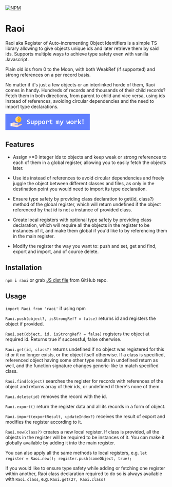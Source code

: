 [![NPM](https://img.shields.io/npm/v/raoi?label=NPM)](https://www.npmjs.com/package/raoi)

# Raoi

Raoi aka Register of Auto-incrementing Object Identifiers is a simple TS library allowing to give objects unique ids and later retrieve them by said ids. Supports multiple ways to achieve type safety even with vanilla Javascript.

Plain old ids from 0 to the Moon, with both WeakRef (if supported) and strong references on a per record basis.

No matter if it's just a few objects or an interlinked horde of them, Raoi comes in handy. Hundreds of records and thousands of their child records? Fetch them in both directions, from parent to child and vice versa, using ids instead of references, avoiding circular dependencies and the need to import type declarations.

[![Support my work!](https://raw.githubusercontent.com/Anbeeld/Anbeeld.github.io/refs/heads/main/support/button.jpg)](https://anbeeld.github.io/support/)

## Features

- Assign >=0 integer ids to objects and keep weak or strong references to each of them in a global register, allowing you to easily fetch the objects later.

- Use ids instead of references to avoid circular dependencies and freely juggle the object between different classes and files, as only in the destination point you would need to import its type declaration.

- Ensure type safety by providing class declaration to get(id, class?) method of the global register, which will return undefined if the object referenced by that id is not a instance of provided class.

- Create local registers with optional type safety by providing class declaration, which will require all the objects in the register to be instances of it, and make them global if you'd like to by referencing them in the main register.

- Modify the register the way you want to: push and set, get and find, export and import, and of cource delete.

## Installation

`npm i raoi` or grab [JS dist file](https://github.com/Anbeeld/Raoi/tree/main/dist) from GitHub repo.

## Usage

`import Raoi from 'raoi'` if using npm

`Raoi.push(object?, isStrongRef? = false)` returns id and registers the object if provided.

`Raoi.set(object, id, isStrongRef? = false)` registers the object at required id. Returns true if successful, false otherwise.

`Raoi.get(id, class?)` returns undefined if no object was registered for this id or it no longer exists, or the object itself otherwise. If a class is specified, referenced object having some other type results in undefined return as well, and the function signature changes generic-like to match specified class.

`Raoi.find(object)` searches the register for records with references of the object and returns array of their ids, or undefined if there's none of them.

`Raoi.delete(id)` removes the record with the id.

`Raoi.export()` return the register data and all its records in a form of object.

`Raoi.import(exportResult, updateIndex?)` receives the result of export and modifies the register according to it.

`Raoi.new(class?)` creates a new local register. If class is provided, all the objects in the register will be required to be instances of it. You can make it globally available by adding it into the main register.

You can also apply all the same methods to local registers, e.g. `let register = Raoi.new(); register.push(someObject, true);`

If you would like to ensure type safety while adding or fetching one register within another, Raoi class declaration required to do so is always available with `Raoi.class`, e.g. `Raoi.get(27, Raoi.class)`
